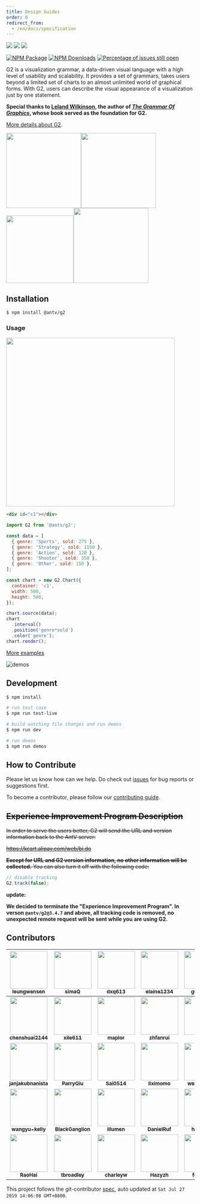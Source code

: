 ```yaml
---
title: Design Guides
order: 0
redirect_from:
  - /en/docs/specification
---
```


[![](https://img.shields.io/travis/antvis/g2.svg)](https://travis-ci.org/antvis/g2)
![](https://img.shields.io/badge/language-javascript-red.svg)
![](https://img.shields.io/badge/license-MIT-000000.svg)

[![NPM Package](https://img.shields.io/npm/v/@antv/g2.svg)](https://www.npmjs.com/package/@antv/g2)
[![NPM Downloads](https://img.shields.io/npm/dm/@antv/g2.svg)](https://npmjs.org/package/@antv/g2)
[![Percentage of issues still open](https://isitmaintained.com/badge/open/antvis/g2.svg)](https://isitmaintained.com/project/antvis/g2 'Percentage of issues still open')

G2 is a visualization grammar, a data-driven visual language with a high level of usability and scalability. It provides a set of grammars, takes users beyond a limited set of charts to an almost unlimited world of graphical forms. With G2, users can describe the visual appearance of a visualization just by one statement.

**Special thanks to [Leland Wilkinson](https://en.wikipedia.org/wiki/Leland_Wilkinson), the author of [_The Grammar Of Graphics_](https://www.cs.uic.edu/~wilkinson/TheGrammarOfGraphics/GOG.html), whose book served as the foundation for G2.**

[More details about G2](https://antv.alipay.com/zh-cn/g2/3.x/index.html).

<img src="https://gw.alipayobjects.com/zos/rmsportal/AOwgKIjknXfggPijmhym.gif" width="200"><img src="https://gw.alipayobjects.com/zos/rmsportal/nfiOREzMIsENrzUeLOGR.gif" width="200"><img src="https://gw.alipayobjects.com/zos/rmsportal/uZZmaudtKRnvUhmUdZSZ.gif" width="180"><img src="https://gw.alipayobjects.com/zos/rmsportal/ifSTXzrGbvtLRpnAvAiZ.gif" width="200">

## Installation

```bash
$ npm install @antv/g2
```

### Usage

<img src="https://gw.alipayobjects.com/zos/rmsportal/aHvVgFiBnGzzKCEjdVtL.png" width="450">

```html
<div id="c1"></div>
```

```js
import G2 from '@antv/g2';

const data = [
  { genre: 'Sports', sold: 275 },
  { genre: 'Strategy', sold: 1150 },
  { genre: 'Action', sold: 120 },
  { genre: 'Shooter', sold: 350 },
  { genre: 'Other', sold: 150 },
];

const chart = new G2.Chart({
  container: 'c1',
  width: 500,
  height: 500,
});

chart.source(data);
chart
  .interval()
  .position('genre*sold')
  .color('genre');
chart.render();
```

[More examples](https://antv.alipay.com/zh-cn/g2/3.x/demo/index.html)

![demos](https://user-images.githubusercontent.com/1655789/34187141-d800fe94-e56a-11e7-878a-4dc0e4f538d9.png)

## Development

```bash
$ npm install

# run test case
$ npm run test-live

# build watching file changes and run demos
$ npm run dev

# run demos
$ npm run demos
```

## How to Contribute

Please let us know how can we help. Do check out [issues](https://github.com/antvis/g2/issues) for bug reports or suggestions first.

To become a contributor, please follow our [contributing guide](https://github.com/antvis/g2/blob/master/CONTRIBUTING.md).

## ~~Experience Improvement Program Description~~

~~In order to serve the users better, G2 will send the URL and version information back to the AntV server:~~

~~https://kcart.alipay.com/web/bi.do~~

~~**Except for URL and G2 version information, no other information will be collected.** You can also turn it off with the following code:~~

```js
// disable tracking
G2.track(false);
```

**update:**

**We decided to terminate the "Experience Improvement Program". In verson `@antv/g2@3.4.7` and above, all tracking code is removed, no unexpected remote request will be sent while you are using G2.**

<!-- GITCONTRIBUTOR_START -->

## Contributors

|     [<img src="https://avatars1.githubusercontent.com/u/1655789?v=4" width="100px;"/><br/><sub><b>leungwensen</b></sub>](https://github.com/leungwensen)<br/>     |         [<img src="https://avatars3.githubusercontent.com/u/6628666?v=4" width="100px;"/><br/><sub><b>simaQ</b></sub>](https://github.com/simaQ)<br/>         |   [<img src="https://avatars1.githubusercontent.com/u/1264678?v=4" width="100px;"/><br/><sub><b>dxq613</b></sub>](https://github.com/dxq613)<br/>   | [<img src="https://avatars3.githubusercontent.com/u/8325822?v=4" width="100px;"/><br/><sub><b>elaine1234</b></sub>](https://github.com/elaine1234)<br/> |  [<img src="https://avatars0.githubusercontent.com/u/7098619?v=4" width="100px;"/><br/><sub><b>guisturdy</b></sub>](https://github.com/guisturdy)<br/>  | [<img src="https://avatars3.githubusercontent.com/u/5888974?v=4" width="100px;"/><br/><sub><b>paleface001</b></sub>](https://github.com/paleface001)<br/> |
| :---------------------------------------------------------------------------------------------------------------------------------------------------------------: | :-----------------------------------------------------------------------------------------------------------------------------------------------------------: | :-------------------------------------------------------------------------------------------------------------------------------------------------: | :-----------------------------------------------------------------------------------------------------------------------------------------------------: | :-----------------------------------------------------------------------------------------------------------------------------------------------------: | :-------------------------------------------------------------------------------------------------------------------------------------------------------: |
|   [<img src="https://avatars0.githubusercontent.com/u/8186664?v=4" width="100px;"/><br/><sub><b>chenshuai2144</b></sub>](https://github.com/chenshuai2144)<br/>   |       [<img src="https://avatars3.githubusercontent.com/u/6111424?v=4" width="100px;"/><br/><sub><b>xile611</b></sub>](https://github.com/xile611)<br/>       |   [<img src="https://avatars3.githubusercontent.com/u/5591805?v=4" width="100px;"/><br/><sub><b>maplor</b></sub>](https://github.com/maplor)<br/>   |   [<img src="https://avatars3.githubusercontent.com/u/6560377?v=4" width="100px;"/><br/><sub><b>zhfanrui</b></sub>](https://github.com/zhfanrui)<br/>   |      [<img src="https://avatars2.githubusercontent.com/u/6942296?v=4" width="100px;"/><br/><sub><b>Frezc</b></sub>](https://github.com/Frezc)<br/>      |   [<img src="https://avatars1.githubusercontent.com/u/6812138?v=4" width="100px;"/><br/><sub><b>Leannechn</b></sub>](https://github.com/Leannechn)<br/>   |
| [<img src="https://avatars2.githubusercontent.com/u/1451480?v=4" width="100px;"/><br/><sub><b>janjakubnanista</b></sub>](https://github.com/janjakubnanista)<br/> |     [<img src="https://avatars1.githubusercontent.com/u/11624840?v=4" width="100px;"/><br/><sub><b>ParryQiu</b></sub>](https://github.com/ParryQiu)<br/>      | [<img src="https://avatars3.githubusercontent.com/u/22516098?v=4" width="100px;"/><br/><sub><b>Sai0514</b></sub>](https://github.com/Sai0514)<br/>  |   [<img src="https://avatars0.githubusercontent.com/u/9816225?v=4" width="100px;"/><br/><sub><b>liximomo</b></sub>](https://github.com/liximomo)<br/>   | [<img src="https://avatars1.githubusercontent.com/u/9054130?v=4" width="100px;"/><br/><sub><b>wensen-lws</b></sub>](https://github.com/wensen-lws)<br/> |    [<img src="https://avatars1.githubusercontent.com/u/1011681?v=4" width="100px;"/><br/><sub><b>xudafeng</b></sub>](https://github.com/xudafeng)<br/>    |
|    [<img src="https://avatars1.githubusercontent.com/u/2370929?v=4" width="100px;"/><br/><sub><b>wangyu-kelly</b></sub>](https://github.com/wangyu-kelly)<br/>    | [<img src="https://avatars0.githubusercontent.com/u/9314735?v=4" width="100px;"/><br/><sub><b>BlackGanglion</b></sub>](https://github.com/BlackGanglion)<br/> |  [<img src="https://avatars3.githubusercontent.com/u/210810?v=4" width="100px;"/><br/><sub><b>illumen</b></sub>](https://github.com/illumen)<br/>   |  [<img src="https://avatars1.githubusercontent.com/u/827205?v=4" width="100px;"/><br/><sub><b>DanielRuf</b></sub>](https://github.com/DanielRuf)<br/>   |    [<img src="https://avatars2.githubusercontent.com/u/5518?v=4" width="100px;"/><br/><sub><b>huacnlee</b></sub>](https://github.com/huacnlee)<br/>     |   [<img src="https://avatars2.githubusercontent.com/u/13056641?v=4" width="100px;"/><br/><sub><b>0nza1101</b></sub>](https://github.com/0nza1101)<br/>    |
|          [<img src="https://avatars2.githubusercontent.com/u/566097?v=4" width="100px;"/><br/><sub><b>RaoHai</b></sub>](https://github.com/RaoHai)<br/>           |     [<img src="https://avatars0.githubusercontent.com/u/8731922?v=4" width="100px;"/><br/><sub><b>tbroadley</b></sub>](https://github.com/tbroadley)<br/>     | [<img src="https://avatars2.githubusercontent.com/u/1860329?v=4" width="100px;"/><br/><sub><b>charleyw</b></sub>](https://github.com/charleyw)<br/> |    [<img src="https://avatars0.githubusercontent.com/u/21355783?v=4" width="100px;"/><br/><sub><b>Hazyzh</b></sub>](https://github.com/Hazyzh)<br/>     |   [<img src="https://avatars0.githubusercontent.com/u/6947976?v=4" width="100px;"/><br/><sub><b>forbreak</b></sub>](https://github.com/forbreak)<br/>   |    [<img src="https://avatars0.githubusercontent.com/u/4783781?v=4" width="100px;"/><br/><sub><b>nekocode</b></sub>](https://github.com/nekocode)<br/>    |

This project follows the git-contributor [spec](https://github.com/xudafeng/git-contributor), auto updated at `Sat Jul 27 2019 14:06:08 GMT+0800`.

<!-- GITCONTRIBUTOR_END -->
